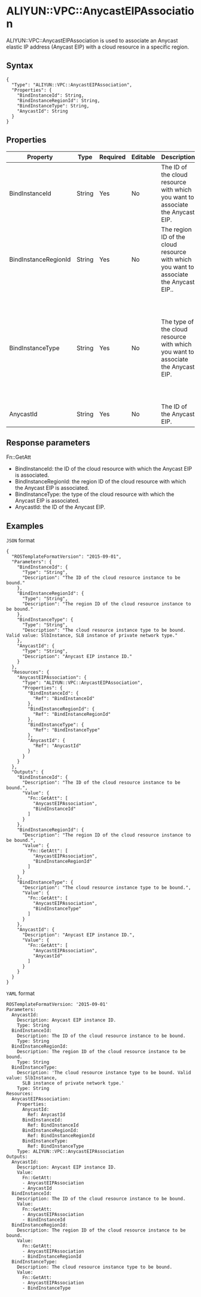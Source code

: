 # ALIYUN::VPC::AnycastEIPAssociation

ALIYUN::VPC::AnycastEIPAssociation is used to associate an Anycast elastic IP address \(Anycast EIP\) with a cloud resource in a specific region.

## Syntax

```
{
  "Type": "ALIYUN::VPC::AnycastEIPAssociation",
  "Properties": {
    "BindInstanceId": String,
    "BindInstanceRegionId": String,
    "BindInstanceType": String,
    "AnycastId": String
  }
}
```

## Properties

|Property|Type|Required|Editable|Description|Constraint|
|--------|----|--------|--------|-----------|----------|
|BindInstanceId|String|Yes|No|The ID of the cloud resource with which you want to associate the Anycast EIP.|None|
|BindInstanceRegionId|String|Yes|No|The region ID of the cloud resource with which you want to associate the Anycast EIP..|None|
|BindInstanceType|String|Yes|No|The type of the cloud resource with which you want to associate the Anycast EIP.|Set the value to SlbInstance. You can associate Anycast EIPs with only internal-facing Server Load Balancer \(SLB\) instances.|
|AnycastId|String|Yes|No|The ID of the Anycast EIP.|None|

## Response parameters

Fn::GetAtt

-   BindInstanceId: the ID of the cloud resource with which the Anycast EIP is associated.
-   BindInstanceRegionId: the region ID of the cloud resource with which the Anycast EIP is associated.
-   BindInstanceType: the type of the cloud resource with which the Anycast EIP is associated.
-   AnycastId: the ID of the Anycast EIP.

## Examples

`JSON` format

```
{
  "ROSTemplateFormatVersion": "2015-09-01",
  "Parameters": {
    "BindInstanceId": {
      "Type": "String",
      "Description": "The ID of the cloud resource instance to be bound."
    },
    "BindInstanceRegionId": {
      "Type": "String",
      "Description": "The region ID of the cloud resource instance to be bound."
    },
    "BindInstanceType": {
      "Type": "String",
      "Description": "The cloud resource instance type to be bound. Valid value: SlbInstance, SLB instance of private network type."
    },
    "AnycastId": {
      "Type": "String",
      "Description": "Anycast EIP instance ID."
    }
  },
  "Resources": {
    "AnycastEIPAssociation": {
      "Type": "ALIYUN::VPC::AnycastEIPAssociation",
      "Properties": {
        "BindInstanceId": {
          "Ref": "BindInstanceId"
        },
        "BindInstanceRegionId": {
          "Ref": "BindInstanceRegionId"
        },
        "BindInstanceType": {
          "Ref": "BindInstanceType"
        },
        "AnycastId": {
          "Ref": "AnycastId"
        }
      }
    }
  },
  "Outputs": {
    "BindInstanceId": {
      "Description": "The ID of the cloud resource instance to be bound.",
      "Value": {
        "Fn::GetAtt": [
          "AnycastEIPAssociation",
          "BindInstanceId"
        ]
      }
    },
    "BindInstanceRegionId": {
      "Description": "The region ID of the cloud resource instance to be bound.",
      "Value": {
        "Fn::GetAtt": [
          "AnycastEIPAssociation",
          "BindInstanceRegionId"
        ]
      }
    },
    "BindInstanceType": {
      "Description": "The cloud resource instance type to be bound.",
      "Value": {
        "Fn::GetAtt": [
          "AnycastEIPAssociation",
          "BindInstanceType"
        ]
      }
    },
    "AnycastId": {
      "Description": "Anycast EIP instance ID.",
      "Value": {
        "Fn::GetAtt": [
          "AnycastEIPAssociation",
          "AnycastId"
        ]
      }
    }
  }
}
```

`YAML` format

```
ROSTemplateFormatVersion: '2015-09-01'
Parameters:
  AnycastId:
    Description: Anycast EIP instance ID.
    Type: String
  BindInstanceId:
    Description: The ID of the cloud resource instance to be bound.
    Type: String
  BindInstanceRegionId:
    Description: The region ID of the cloud resource instance to be bound.
    Type: String
  BindInstanceType:
    Description: 'The cloud resource instance type to be bound. Valid value: SlbInstance,
      SLB instance of private network type.'
    Type: String
Resources:
  AnycastEIPAssociation:
    Properties:
      AnycastId:
        Ref: AnycastId
      BindInstanceId:
        Ref: BindInstanceId
      BindInstanceRegionId:
        Ref: BindInstanceRegionId
      BindInstanceType:
        Ref: BindInstanceType
    Type: ALIYUN::VPC::AnycastEIPAssociation
Outputs:
  AnycastId:
    Description: Anycast EIP instance ID.
    Value:
      Fn::GetAtt:
      - AnycastEIPAssociation
      - AnycastId
  BindInstanceId:
    Description: The ID of the cloud resource instance to be bound.
    Value:
      Fn::GetAtt:
      - AnycastEIPAssociation
      - BindInstanceId
  BindInstanceRegionId:
    Description: The region ID of the cloud resource instance to be bound.
    Value:
      Fn::GetAtt:
      - AnycastEIPAssociation
      - BindInstanceRegionId
  BindInstanceType:
    Description: The cloud resource instance type to be bound.
    Value:
      Fn::GetAtt:
      - AnycastEIPAssociation
      - BindInstanceType
```

